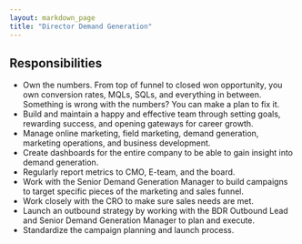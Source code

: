 ```yaml
---
layout: markdown_page
title: "Director Demand Generation"
---
```


## Responsibilities

* Own the numbers. From top of funnel to closed won opportunity, you own conversion rates, MQLs, SQLs, and everything in between. Something is wrong with the numbers? You can make a plan to fix it.
* Build and maintain a happy and effective team through setting goals, rewarding success, and opening gateways for career growth.
* Manage online marketing, field marketing, demand generation, marketing operations, and business development.
* Create dashboards for the entire company to be able to gain insight into demand generation.
* Regularly report metrics to CMO, E-team, and the board.
* Work with the Senior Demand Generation Manager to build campaigns to target specific pieces of the marketing and sales funnel.
* Work closely with the CRO to make sure sales needs are met.
* Launch an outbound strategy by working with the BDR Outbound Lead and Senior Demand Generation Manager to plan and execute.
* Standardize the campaign planning and launch process.
